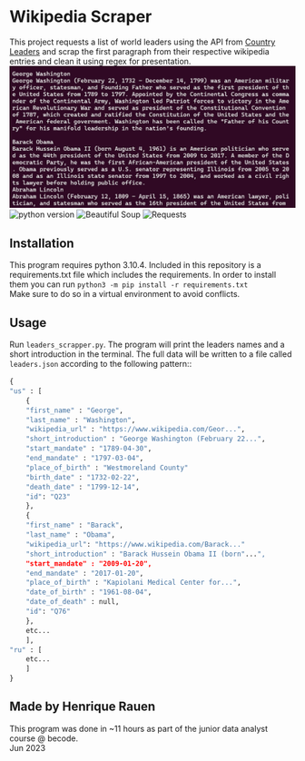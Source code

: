 
# Wikipedia Scraper

This project requests a list of world leaders using the API from [Country Leaders](https://country-leaders.onrender.com) and scrap the first paragraph from their respective wikipedia entries and clean it using regex for presentation.<br>
![Sample of the output](assets/img.jpg "Sample of the output on the terminal")
<br>
![python version](https://img.shields.io/badge/python-3.10.6+-blue)
![Beautiful Soup](https://img.shields.io/badge/beatiful_soup_4-green)
![Requests](https://img.shields.io/badge/requests-orange)

## Installation

This program requires python 3.10.4. Included in this repository is a requirements.txt file which includes the requirements. In order to install them you can run `python3 -m pip install -r requirements.txt`<br>
Make sure to do so in a virtual environment to avoid conflicts. 

## Usage

Run `leaders_scrapper.py`. The program will print the leaders names and a short introduction in the terminal. The full data will be written to a file called `leaders.json` according to the following pattern::
```py
{
"us" : [
	{
	"first_name" : "George",
	"last_name" : "Washington",
	"wikipedia_url" : "https://www.wikipedia.com/Geor...",
	"short_introduction" : "George Washington (February 22...",
	"start_mandate" : "1789-04-30",
	"end_mandate" : "1797-03-04",
	"place_of_birth" : "Westmoreland County"
	"birth_date" : "1732-02-22",
	"death_date" : "1799-12-14",
	"id": "Q23"
	},
	{
	"first_name" : "Barack",
	"last_name" : "Obama",
	"wikipedia_url": "https://www.wikipedia.com/Barack..."
	"short_introduction" : "Barack Hussein Obama II (born"...",
	"start_mandate" : "2009-01-20",
	"end_mandate" : "2017-01-20",
	"place_of_birth" : "Kapiolani Medical Center for...", 
	"date_of_birth" : "1961-08-04",
	"date_of_death" : null,
	"id": "Q76"
	},
	etc...
	],
"ru" : [
	etc...
	]
}
```

## Made by Henrique Rauen

This program was done in ~11 hours as part of the junior data analyst course @ becode.<br>
Jun 2023
